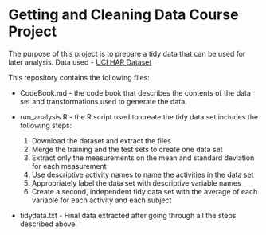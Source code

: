# Getting and Cleaning Data Course Project

The purpose of this project is to prepare a tidy data that can be used for later analysis. Data used - [UCI HAR Dataset](https://d396qusza40orc.cloudfront.net/getdata%2Fprojectfiles%2FUCI%20HAR%20Dataset.zip)

This repository contains the following files:

* CodeBook.md - the code book that describes the contents of the data set and transformations used to generate the data.
* run_analysis.R - the R script used to create the tidy data set includes the following steps:
	1. Download the dataset and extract the files
	2. Merge the training and the test sets to create one data set
	3. Extract only the measurements on the mean and standard deviation for each measurement
	4. Use descriptive activity names to name the activities in the data set
	5. Appropriately label the data set with descriptive variable names
	6. Create a second, independent tidy data set with the average of each variable for each activity and each subject

* tidydata.txt - Final data extracted after going through all the steps described above.
